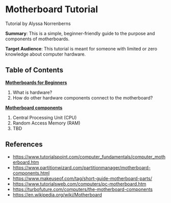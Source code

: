# Motherboard Tutorial

Tutorial by Alyssa Norrenberns

**Summary**: This is a simple, beginner-friendly guide to the purpose and components of motherboards.

**Target Audience**: This tutorial is meant for someone with limited or zero knowledge about computer hardware.

## Table of Contents

[**Motherboards for Beginners**](/motherboard.md)
1. What is hardware?
2. How do other hardware components connect to the motherboard?

[**Motherboard components**](/motherboard-components.md)
1. Central Processing Unit (CPU)
2. Random Access Memory (RAM)
3. TBD

## References

<!-- [^1]: https://edu.gcfglobal.org/en/computerbasics/inside-a-computer/1/ 
  (used for pics + block quotes)
[^2]: https://edu.gcfglobal.org/en/computer-science/hardware-and-software/1/ -->
- https://www.tutorialspoint.com/computer_fundamentals/computer_motherboard.htm
- https://www.partitionwizard.com/partitionmanager/motherboard-components.html
- https://www.makeuseof.com/tag/short-guide-motherboard-parts/
- https://www.tutorialsweb.com/computers/pc-motherboard.htm
- https://turbofuture.com/computers/the-motherboard-components
- https://en.wikipedia.org/wiki/Motherboard
